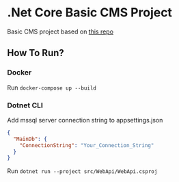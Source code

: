 # .Net Core Basic CMS Project
Basic CMS project based on [this repo](https://github.com/jasontaylordev/CleanArchitecture)

## How To Run?

### Docker
Run `docker-compose up --build`

### Dotnet CLI
Add mssql server connection string to appsettings.json

```json
{
  "MainDb": {
    "ConnectionString": "Your_Connection_String"
  }
}
```

Run `dotnet run --project src/WebApi/WebApi.csproj`

